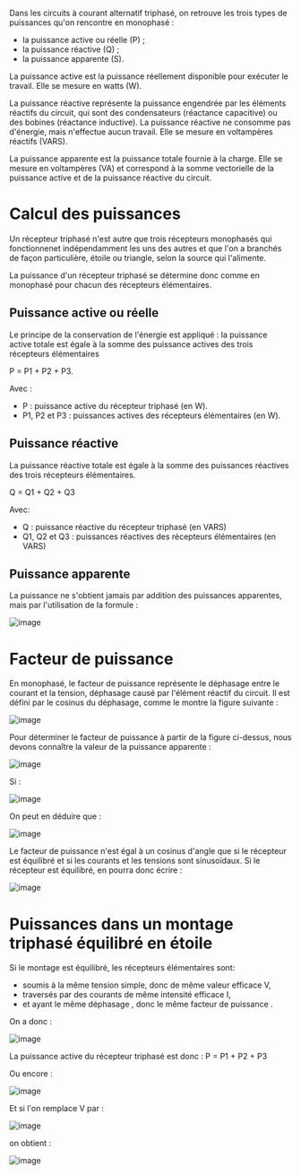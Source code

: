  Dans les circuits à courant alternatif triphasé, on retrouve les trois types de puissances qu'on rencontre en monophasé :

 - la puissance active ou réelle (P) ;
 - la puissance réactive (Q) ;
 - la puissance apparente (S).

La puissance active est la puissance réellement disponible pour exécuter le travail. Elle se mesure en watts (W).

La puissance réactive représente la puissance engendrée par les éléments réactifs du circuit, qui sont des condensateurs (réactance capacitive) ou des bobines (réactance inductive). 
La puissance réactive ne consomme pas d'énergie, mais n'effectue aucun travail. Elle se mesure en voltampères réactifs (VARS).

La puissance apparente est la puissance totale fournie à la charge. Elle se mesure en voltampères (VA) et correspond à la somme vectorielle de la puissance active et de la puissance réactive du circuit.

# Calcul des puissances

Un récepteur triphasé n'est autre que trois récepteurs monophasés qui fonctionnenet indépendamment les uns des autres et que l'on a branchés de façon particulière, étoile ou triangle, selon la source qui l'alimente.

La puissance d'un récepteur triphasé se détermine donc comme en monophasé pour chacun des récepteurs élémentaires.

## Puissance active ou réelle 

Le principe de la conservation de l'énergie est appliqué : la puissance active totale est égale à la somme des puissance actives des trois récepteurs élémentaires 

P = P1 + P2 + P3.

Avec :

- P : puissance active du récepteur triphasé (en W).
- P1, P2 et P3 : puissances actives des récepteurs élémentaires (en W).

## Puissance réactive

La puissance réactive totale est égale à la somme des puissances réactives des trois récepteurs élémentaires.

Q = Q1 + Q2 + Q3

Avec: 
- Q : puissance réactive du récepteur triphasé (en VARS)
- Q1, Q2 et Q3 : puissances réactives des récepteurs élémentaires (en VARS)

## Puissance apparente

La puissance ne s'obtient jamais par addition des puissances apparentes, mais par l'utilisation de la formule :  

![image](https://user-images.githubusercontent.com/43913055/193457704-d88abc47-792f-45b3-b76b-233a2b7a68fe.png)

# Facteur de puissance

En monophasé, le facteur de puissance représente le déphasage entre le courant et la tension, déphasage causé par l'élément réactif du circuit. Il est défini par le cosinus du déphasage, comme le montre la figure suivante :

![image](https://user-images.githubusercontent.com/43913055/193457745-d7209009-5d3d-4dfa-bc44-467c26d181d8.png)


Pour déterminer le facteur de puissance à partir de la figure ci-dessus, nous devons connaître la valeur de la puissance apparente :

![image](https://user-images.githubusercontent.com/43913055/193457815-97168f29-259b-432a-919c-9c5c0c68b027.png)

Si :

![image](https://user-images.githubusercontent.com/43913055/193457858-446c14f8-afe8-4acd-b586-47c060c0013b.png)

On peut en déduire que :

![image](https://user-images.githubusercontent.com/43913055/193457872-2a05b0e6-0365-4b8d-975b-6a1362a5ee7b.png)

Le facteur de puissance n'est égal à un cosinus d'angle que si le récepteur est équilibré et si les courants et les tensions sont sinusoïdaux.
Si le récepteur est équilibré, en pourra donc écrire : 

![image](https://user-images.githubusercontent.com/43913055/193457917-a3e7fe17-dc0f-4949-a0af-43b4d2118d7c.png)

# Puissances dans un montage triphasé équilibré en étoile

Si le montage est équilibré, les récepteurs élémentaires sont:

- soumis à la même tension simple, donc de même valeur efficace V,
- traversés par des courants de même intensité efficace I,
- et ayant le même déphasage , donc le même facteur de puissance .

On a donc :

![image](https://user-images.githubusercontent.com/43913055/193458099-b0cf7153-2bf0-48eb-8da3-63b62a0dde81.png)

La puissance active du récepteur triphasé est donc : P = P1 + P2 + P3

Ou encore : 

![image](https://user-images.githubusercontent.com/43913055/193458073-3430eec4-1e19-439e-9cb8-3c636756a0a4.png)


Et si l'on remplace V par : 

![image](https://user-images.githubusercontent.com/43913055/193459352-cb45d95a-2f32-435d-a66d-d05fb3385cf8.png)

on obtient :

![image](https://user-images.githubusercontent.com/43913055/193459367-d43303d5-9537-4725-bb5f-587e583c33f0.png)
